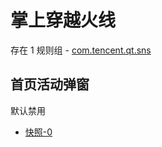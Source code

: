 # 掌上穿越火线

存在 1 规则组 - [com.tencent.qt.sns](/src/apps/com.tencent.qt.sns.ts)

## 首页活动弹窗

默认禁用

- [快照-0](https://i.gkd.li/i/13497978)
